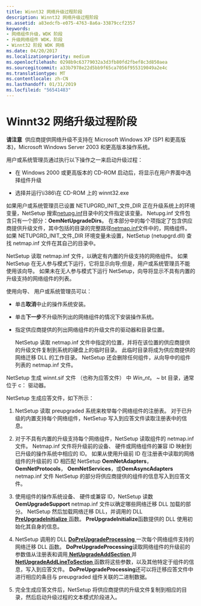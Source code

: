 ```yaml
---
title: Winnt32 网络升级过程阶段
description: Winnt32 网络升级过程阶段
ms.assetid: a83edcfb-e075-4763-8a6a-33879ccf2357
keywords:
- 网络组件升级，WDK 阶段
- 升级网络组件 WDK，阶段
- Winnt32 阶段 WDK 网络
ms.date: 04/20/2017
ms.localizationpriority: medium
ms.openlocfilehash: 0298b9c63779032a3d3fb80fd2fbef8c3d850aea
ms.sourcegitcommit: a33b7978e22d5bb9f65ca7056f955319049a2e4c
ms.translationtype: MT
ms.contentlocale: zh-CN
ms.lasthandoff: 01/31/2019
ms.locfileid: "56541483"
---
```

# <a name="winnt32-phase-of-the-network-upgrade-process"></a>Winnt32 网络升级过程阶段





**请注意**  供应商提供网络升级不支持在 Microsoft Windows XP (SP1 和更高版本)，Microsoft Windows Server 2003 和更高版本操作系统。

 

用户或系统管理员通过执行以下操作之一来启动升级过程：

-   在 Windows 2000 或更高版本的 CD-ROM 启动后，将显示在用户界面中选择组件升级

-   选择并运行\\i386\\在 CD-ROM 上的 winnt32.exe

如果用户或系统管理员已设置 NETUPGRD\_INIT\_文件\_DIR 正在升级系统上的环境变量，NetSetup 搜索[netupg.inf](creating-a-netupg-inf-file.md)目录中的文件指定该变量。 Netupg.inf 文件包含只有一个部分：**OemNetUpgradeDirs**。 在本部分中的每个项指定了包含供应商提供升级文件，其中包括的目录的完整路径[netmap.inf](creating-a-netmap-inf-file.md)文件中的，网络组件。 如果 NETUPGRD\_INIT\_文件\_DIR 环境变量未设置，NetSetup (netupgrd.dll) 查找 netmap.inf 文件在其自己的目录中。

NetSetup 读取 netmap.inf 文件，以确定有内置的升级支持的网络组件。 如果 NetSetup 在无人参与模式下运行，它将显示向导;但是，用户或系统管理员不能使用该向导。 如果未在无人参与模式下运行 NetSetup，向导将显示不具有内置的升级支持的网络组件的列表。

使用向导、 用户或系统管理员可以：

-   单击**取消**中止的操作系统安装。

-   单击**下一步**不升级所列出的网络组件的情况下安装操作系统。

-   指定供应商提供的列出网络组件的升级文件的驱动器和目录位置。

    NetSetup 读取 netmap.inf 文件中指定的位置，并将在该位置的供应商提供的升级文件复制到系统的硬盘上的临时目录。 此临时目录将成为供应商提供的网络迁移 DLL 的工作目录。 NetSetup 还会删除任何组件，从向导中的组件列表的 netmap.inf 文件。

NetSetup 生成 winnt.sif 文件 （也称为应答文件） 中 $Win\_nt$。 ~ bt 目录，通常位于 c： 驱动器。

NetSetup 生成应答文件，如下所示：

1.  NetSetup 读取 preupgraded 系统来枚举每个网络组件的注册表。 对于已升级的内置支持每个网络组件，NetSetup 写入到应答文件读取注册表中的信息。

2.  对于不具有内置的升级支持每个网络组件，NetSetup 读取组件的 netmap.inf 文件。 Netmap.inf 文件将升级前的设备、 硬件或网络组件的兼容 ID 映射到已升级的操作系统中相应的 ID。 如果从使用升级前 ID 在注册表中读取的网络组件的升级前的 ID 相匹配 NetSetup **OemNetAdapters**， **OemNetProtocols**， **OemNetServices**，或**OemAsyncAdapters** netmap.inf 文件 NetSetup 的部分将供应商提供的组件的信息写入到应答文件。

3.  使用组件的操作系统设备、 硬件或兼容 ID，NetSetup 读数**OemUpgradeSupport** netmap.inf 文件以确定哪些网络迁移 DLL 加载的部分。 NetSetup 然后加载网络迁移 DLL，并调用的 DLL [ **PreUpgradeInitialize** ](https://msdn.microsoft.com/library/windows/hardware/ff562439)函数。 **PreUpgradeInitialize**函数提供的 DLL 使用初始化其自身的信息。

4.  NetSetup 调用的 DLL [ **DoPreUpgradeProcessing** ](https://msdn.microsoft.com/library/windows/hardware/ff545634)一次每个网络组件支持的网络迁移 DLL 函数。 **DoPreUpgradeProcessing**读取网络组件的升级前的参数值从注册表和调用[ **NetUpgradeAddSection** ](https://msdn.microsoft.com/library/windows/hardware/ff559063)并[ **NetUpgradeAddLineToSection** ](https://msdn.microsoft.com/library/windows/hardware/ff559059)函数将这些参数，以及其他特定于组件的信息，写入到应答文件。 **DoPreUpgradeProcessing**还可以将迁移应答文件中进行相应的条目与 preupgraded 组件关联的二进制数据。

5.  完全生成应答文件后，NetSetup 将供应商提供的升级文件复制到相应的目录，然后启动升级过程的文本模式阶段进入。

 

 






